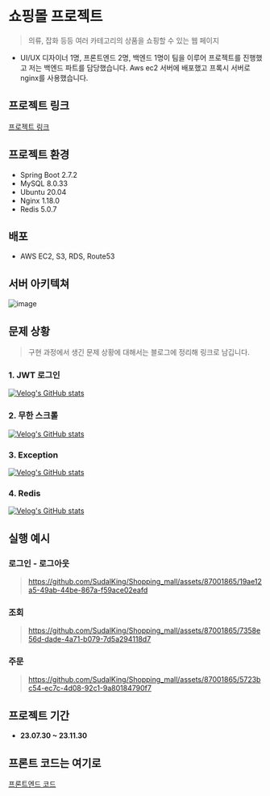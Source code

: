 <div>
  
# 쇼핑몰 프로젝트 
> 의류, 잡화 등등 여러 카테고리의 상품을 쇼핑할 수 있는 웹 페이지
 * UI/UX 디자이너 1명, 프론트엔드 2명, 백엔드 1명이 팀을 이루어 프로젝트를 진행했고 저는 백엔드 파트를 담당했습니다. Aws ec2 서버에 배포했고 프록시 서버로 nginx를 사용했습니다.

## 프로젝트 링크
  [프로젝트 링크](https://orday.vercel.app/)

## 프로젝트 환경
  * Spring Boot 2.7.2
  * MySQL 8.0.33
  * Ubuntu 20.04
  * Nginx 1.18.0
  * Redis 5.0.7

## 배포
  * AWS EC2, S3, RDS, Route53

## 서버 아키텍쳐

![image](https://github.com/SudalKing/Shopping_mall/assets/87001865/2d3df3b2-2d73-404e-9441-99f44ee87784)


## 문제 상황
> 구현 과정에서 생긴 문제 상황에 대해서는 블로그에 정리해 링크로 남깁니다.

### 1. JWT 로그인
 [![Velog's GitHub stats](https://velog-readme-stats.vercel.app/api?name=ss412&slug=Spring-Security-JWT-로그인)](https://velog.io/@ss412/Spring-Security-JWT-%EB%A1%9C%EA%B7%B8%EC%9D%B8)


### 2. 무한 스크롤
 [![Velog's GitHub stats](https://velog-readme-stats.vercel.app/api?name=ss412&slug=무한-스크롤)](https://velog.io/@ss412/%EB%AC%B4%ED%95%9C-%EC%8A%A4%ED%81%AC%EB%A1%A4)


### 3. Exception
 [![Velog's GitHub stats](https://velog-readme-stats.vercel.app/api?name=ss412&slug=Exception)](https://velog.io/@ss412/Exception)
 

### 4. Redis
 [![Velog's GitHub stats](https://velog-readme-stats.vercel.app/api?name=ss412&slug=Redis-도입)](https://velog.io/@ss412/Redis-%EB%8F%84%EC%9E%85)
 

## 실행 예시

### 로그인 - 로그아웃

 > https://github.com/SudalKing/Shopping_mall/assets/87001865/19ae12a5-49ab-44be-867a-f59ace02eafd


### 조회

 > https://github.com/SudalKing/Shopping_mall/assets/87001865/7358e56d-dade-4a71-b079-7d5a294118d7


### 주문

 > https://github.com/SudalKing/Shopping_mall/assets/87001865/5723bc54-ec7c-4d08-92c1-9a80184790f7


## 프로젝트 기간
* __23.07.30 ~ 23.11.30__

## 프론트 코드는 여기로
 
 [프론트엔드 코드](https://github.com/imdaxsz/orday-front-end)

</div>
